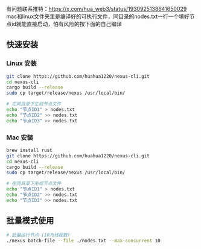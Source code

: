 有问题联系推特：https://x.com/hua_web3/status/1930925138641650029
mac和linux文件夹里是编译好的可执行文件，同目录的nodes.txt一行一个填好节点id就能直接启动，怕有风险的按下面的自己编译

## 快速安装

### Linux 安装
```bash
git clone https://github.com/huahua1220/nexus-cli.git
cd nexus-cli
cargo build --release
sudo cp target/release/nexus /usr/local/bin/

# 在同目录下生成节点文件
echo "节点ID1" > nodes.txt
echo "节点ID2" >> nodes.txt
echo "节点ID3" >> nodes.txt
```

### Mac 安装
```bash
brew install rust
git clone https://github.com/huahua1220/nexus-cli.git
cd nexus-cli
cargo build --release
sudo cp target/release/nexus /usr/local/bin/

# 在同目录下生成节点文件
echo "节点ID1" > nodes.txt
echo "节点ID2" >> nodes.txt
echo "节点ID3" >> nodes.txt
```

## 批量模式使用

```bash
# 批量运行节点 (10为线程数)
./nexus batch-file --file ./nodes.txt --max-concurrent 10
```
